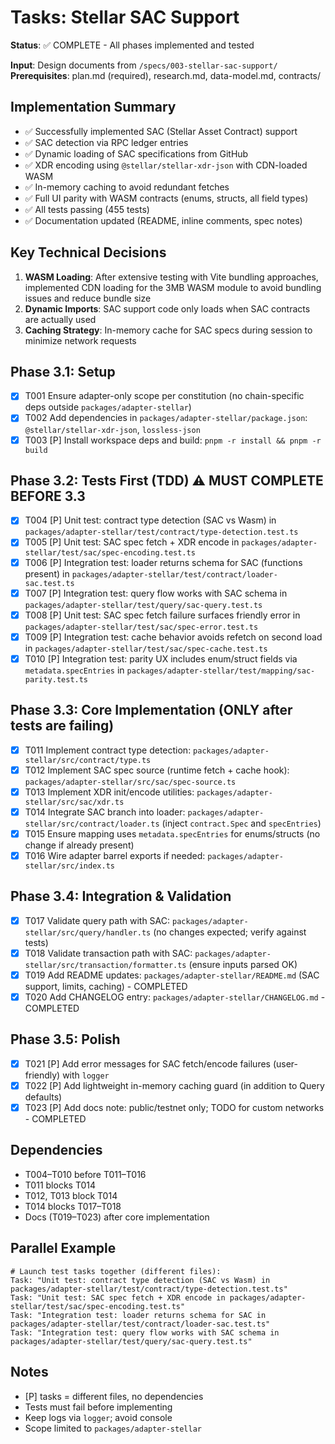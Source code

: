 # Tasks: Stellar SAC Support

**Status**: ✅ COMPLETE - All phases implemented and tested

**Input**: Design documents from `/specs/003-stellar-sac-support/`
**Prerequisites**: plan.md (required), research.md, data-model.md, contracts/

## Implementation Summary

- ✅ Successfully implemented SAC (Stellar Asset Contract) support
- ✅ SAC detection via RPC ledger entries
- ✅ Dynamic loading of SAC specifications from GitHub
- ✅ XDR encoding using `@stellar/stellar-xdr-json` with CDN-loaded WASM
- ✅ In-memory caching to avoid redundant fetches
- ✅ Full UI parity with WASM contracts (enums, structs, all field types)
- ✅ All tests passing (455 tests)
- ✅ Documentation updated (README, inline comments, spec notes)

## Key Technical Decisions

1. **WASM Loading**: After extensive testing with Vite bundling approaches, implemented CDN loading for the 3MB WASM module to avoid bundling issues and reduce bundle size
2. **Dynamic Imports**: SAC support code only loads when SAC contracts are actually used
3. **Caching Strategy**: In-memory cache for SAC specs during session to minimize network requests

## Phase 3.1: Setup

- [x] T001 Ensure adapter-only scope per constitution (no chain-specific deps outside `packages/adapter-stellar`)
- [x] T002 Add dependencies in `packages/adapter-stellar/package.json`: `@stellar/stellar-xdr-json`, `lossless-json`
- [x] T003 [P] Install workspace deps and build: `pnpm -r install && pnpm -r build`

## Phase 3.2: Tests First (TDD) ⚠️ MUST COMPLETE BEFORE 3.3

- [x] T004 [P] Unit test: contract type detection (SAC vs Wasm) in `packages/adapter-stellar/test/contract/type-detection.test.ts`
- [x] T005 [P] Unit test: SAC spec fetch + XDR encode in `packages/adapter-stellar/test/sac/spec-encoding.test.ts`
- [x] T006 [P] Integration test: loader returns schema for SAC (functions present) in `packages/adapter-stellar/test/contract/loader-sac.test.ts`
- [x] T007 [P] Integration test: query flow works with SAC schema in `packages/adapter-stellar/test/query/sac-query.test.ts`
- [x] T008 [P] Unit test: SAC spec fetch failure surfaces friendly error in `packages/adapter-stellar/test/sac/spec-error.test.ts`
- [x] T009 [P] Integration test: cache behavior avoids refetch on second load in `packages/adapter-stellar/test/sac/spec-cache.test.ts`
- [x] T010 [P] Integration test: parity UX includes enum/struct fields via `metadata.specEntries` in `packages/adapter-stellar/test/mapping/sac-parity.test.ts`

## Phase 3.3: Core Implementation (ONLY after tests are failing)

- [x] T011 Implement contract type detection: `packages/adapter-stellar/src/contract/type.ts`
- [x] T012 Implement SAC spec source (runtime fetch + cache hook): `packages/adapter-stellar/src/sac/spec-source.ts`
- [x] T013 Implement XDR init/encode utilities: `packages/adapter-stellar/src/sac/xdr.ts`
- [x] T014 Integrate SAC branch into loader: `packages/adapter-stellar/src/contract/loader.ts` (inject `contract.Spec` and `specEntries`)
- [x] T015 Ensure mapping uses `metadata.specEntries` for enums/structs (no change if already present)
- [x] T016 Wire adapter barrel exports if needed: `packages/adapter-stellar/src/index.ts`

## Phase 3.4: Integration & Validation

- [x] T017 Validate query path with SAC: `packages/adapter-stellar/src/query/handler.ts` (no changes expected; verify against tests)
- [x] T018 Validate transaction path with SAC: `packages/adapter-stellar/src/transaction/formatter.ts` (ensure inputs parsed OK)
- [x] T019 Add README updates: `packages/adapter-stellar/README.md` (SAC support, limits, caching) - COMPLETED
- [x] T020 Add CHANGELOG entry: `packages/adapter-stellar/CHANGELOG.md` - COMPLETED

## Phase 3.5: Polish

- [x] T021 [P] Add error messages for SAC fetch/encode failures (user-friendly) with `logger`
- [x] T022 [P] Add lightweight in-memory caching guard (in addition to Query defaults)
- [x] T023 [P] Add docs note: public/testnet only; TODO for custom networks - COMPLETED

## Dependencies

- T004–T010 before T011–T016
- T011 blocks T014
- T012, T013 block T014
- T014 blocks T017–T018
- Docs (T019–T023) after core implementation

## Parallel Example

```
# Launch test tasks together (different files):
Task: "Unit test: contract type detection (SAC vs Wasm) in packages/adapter-stellar/test/contract/type-detection.test.ts"
Task: "Unit test: SAC spec fetch + XDR encode in packages/adapter-stellar/test/sac/spec-encoding.test.ts"
Task: "Integration test: loader returns schema for SAC in packages/adapter-stellar/test/contract/loader-sac.test.ts"
Task: "Integration test: query flow works with SAC schema in packages/adapter-stellar/test/query/sac-query.test.ts"
```

## Notes

- [P] tasks = different files, no dependencies
- Tests must fail before implementing
- Keep logs via `logger`; avoid console
- Scope limited to `packages/adapter-stellar`
